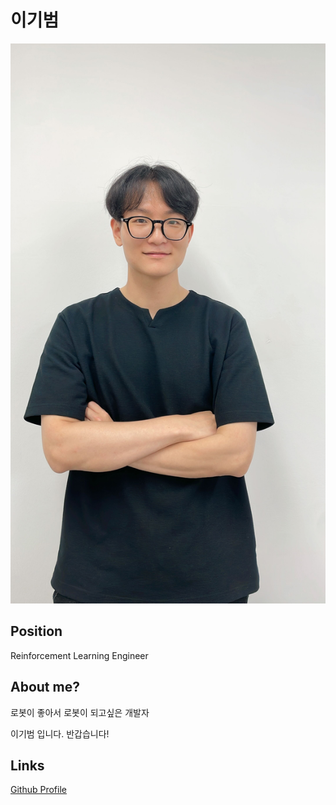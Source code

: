 # 이기범

![메인 이미지](/assets/motion/kb1.jpg)

## Position

Reinforcement Learning Engineer

## About me?

로봇이 좋아서 로봇이 되고싶은 개발자 

이기범 입니다. 반갑습니다!

## Links

[Github Profile](https://github.com/kbeom9307)
